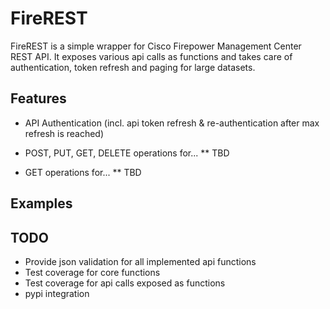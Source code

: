 # FireREST

FireREST is a simple wrapper for Cisco Firepower Management Center REST API. It exposes various api calls
as functions and takes care of authentication, token refresh and paging for large datasets.

## Features
* API Authentication (incl. api token refresh & re-authentication after max refresh is reached)
* POST, PUT, GET, DELETE operations for...
** TBD

* GET operations for...
** TBD

## Examples

## TODO
* Provide json validation for all implemented api functions
* Test coverage for core functions
* Test coverage for api calls exposed as functions
* pypi integration